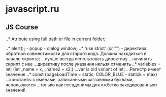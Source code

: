 # javascript.ru
## JS Course

<!-- its comment -->

..* <script src="" > </script>
Atribute using full path or file in current folder;
<script src="file.js">
  alert(1); // содержимое игнорируется, так как есть атрибут src
</script>

..* alert(); - popup - dialog window;
..* 'use strict' (or "") - директива обратной совместимости для старого кода. Должна находиться в начале скрипта;
...лучше всегда использовать директиву
...начинать скрипт с нее
...директиву после указания нельзя отменить
..* variables = let; (let _name = x, _name2 = x2;)
...var is old variant of let;
...Регистр имеет значение
..* const  (pageLoadTime = static; COLOR_BLUE - statick = max)
...константы с именами, записанными заглавными буквами, используются 
...только как псевдонимы для «жёстко закодированных» значений.
    